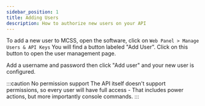 ```yaml
---
sidebar_position: 1
title: Adding Users
description: How to authorize new users on your API
---
```



To add a new user to MCSS, open the software, click on `Web Panel > Manage Users & API Keys` 
You will find a button labeled "Add User". Click on this button to open the user management page.

Add a username and password then click "Add user" and your new user is configured.

:::caution No permission support
The API itself doesn't support permissions, so every user will have full access - That includes power actions, but more importantly console commands.
:::
